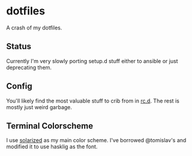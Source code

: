 # dotfiles

A crash of my dotfiles.

## Status

Currently I'm very slowly porting setup.d stuff either to ansible or just
deprecating them.

## Config

You'll likely find the most valuable stuff to crib from in [rc.d](/rc.d/). The
rest is mostly just weird garbage.

## Terminal Colorscheme
I use
[solarized](https://github.com/tomislav/osx-terminal.app-colors-solarized) as
my main color scheme. I've borrowed @tomislav's and modified it to use hasklig
as the font.
